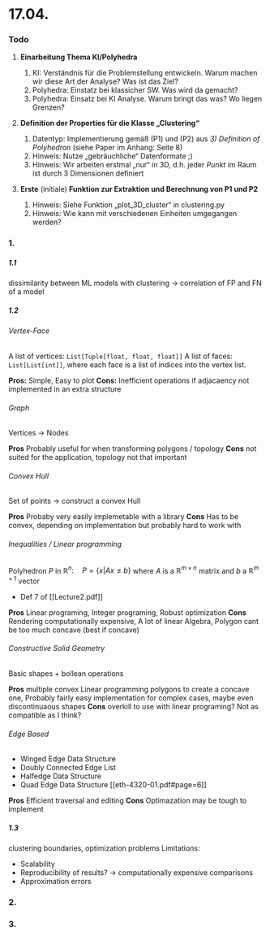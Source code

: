 # 17.04.

### Todo

1. **Einarbeitung Thema KI/Polyhedra**

	1. KI: Verständnis für die Problemstellung entwickeln. Warum machen wir diese Art der Analyse? Was ist das Ziel?
	2. Polyhedra: Einstatz bei klassicher SW. Was wird da gemacht?
	3. Polyhedra: Einsatz bei KI Analyse. Warum bringt das was? Wo liegen Grenzen?

2. **Definition der Properties für die Klasse „Clustering“**

	1. Datentyp: Implementierung gemäß (P1) und (P2) aus _3) Definition of Polyhedron_ (siehe Paper im Anhang: Seite 8)
	2. Hinweis: Nutze „gebräuchliche“ Datenformate ;)
	3. Hinweis: Wir arbeiten erstmal „nur“ in 3D, d.h. jeder _Punkt_ im Raum ist durch 3 Dimensionen definiert

3. **Erste** (initiale) **Funktion zur Extraktion und Berechnung von P1 und P2**

	1. Hinweis: Siehe Funktion „plot_3D_cluster“ in clustering.py
	2. Hinweis: Wie kann mit verschiedenen Einheiten umgegangen werden?

### 1.
##### 1.1
dissimilarity between ML models with clustering -> correlation of FP and FN of a model
##### 1.2
###### Vertex-Face
A list of vertices:  `List[Tuple[float, float, float]]`
A list of faces: `List[List[int]]`, where each face is a list of indices into the vertex list.

**Pros:**
Simple, Easy to plot
**Cons:**
Inefficient operations if adjacaency not implemented in an extra structure

###### Graph
Vertices -> Nodes

**Pros**
Probably useful for when transforming polygons / topology
**Cons**
not suited for the application, topology not that important

###### Convex Hull
Set of points -> construct a convex Hull

**Pros**
Probaby very easily implemetable with a library
**Cons**
Has to be convex, depending on implementation but probably hard to work with

###### Inequalities / Linear programming
Polyhedron $P$ in $\mathbb{R}^n: \quad P = \{x | Ax \leq b\}$ where $A$ is a $\mathbb{R}^{m \times n }$ matrix and $b$ a $\mathbb{R}^{m \times 1 }$ vector
- Def 7 of [[Lecture2.pdf]]

**Pros**
Linear programing, Integer programing, Robust optimization 
**Cons**
Rendering computationally expensive, A lot of linear Algebra, Polygon cant be too much concave (best if concave)

###### Constructive Solid Geometry
Basic shapes + bollean operations

**Pros**
multiple convex Linear programming polygons to create a concave one, Probably fairly easy implementation for complex cases, maybe even discontinuaous shapes
**Cons**
overkill to use with linear programing? Not as compatible as I think?
###### Edge Based
- Winged Edge Data Structure
- Doubly Connected Edge List
- Halfedge Data Structure 
- Quad Edge Data Structure
[[eth-4320-01.pdf#page=6]]

**Pros**
Efficient traversal and editing
**Cons**
Optimazation may be tough to implement

##### 1.3
clustering boundaries, optimization problems
Limitations: 
- Scalability
- Reproducibility of results? -> computationally expensive comparisons
- Approximation errors

### 2.

### 3.
